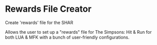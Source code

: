 # Rewards File Creator
 Create 'rewards' file for the SHAR

Allows the user to set up a "rewards" file for The Simpsons: Hit & Run for both LUA & MFK with a bunch of user-friendly configurations.
